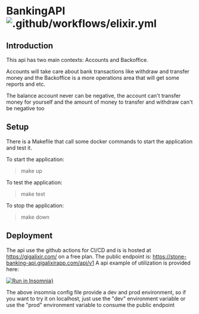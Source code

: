 
# BankingAPI ![.github/workflows/elixir.yml](https://github.com/andrepaes/api_banking/workflows/.github/workflows/elixir.yml/badge.svg)

## Introduction

This api has two main contexts: Accounts and Backoffice. 

Accounts will take care about bank transactions like withdraw and transfer money and the Backoffice is a more operations area that will get some reports and etc.

The balance account never can be negative, the account can't transfer money for yourself and the amount of money to transfer and withdraw can't be negative too

## Setup

There is a Makefile that call some docker commands to start the application and test it.

To start the application:
> make up

To test the application:
> make test

To stop the application:
> make down

## Deployment

The api use the github actions for CI/CD and is is hosted at https://gigalixir.com/ on a free plan.
The public endpoint is: https://stone-banking-api.gigalixirapp.com/api/v1
A api example of utilization is provided here: 

[![Run in Insomnia}](https://insomnia.rest/images/run.svg)](https://insomnia.rest/run/?label=banking-api&uri=https%3A%2F%2Fraw.githubusercontent.com%2Fandrepaes%2Fapi_banking%2Fmaster%2FInsomnia_2020-03-29.json)

The above insomnia config file provide a dev and prod environment, so if you want to try it on localhost, just use the "dev" environment variable or use the "prod" environment variable to consume the public endpoint
